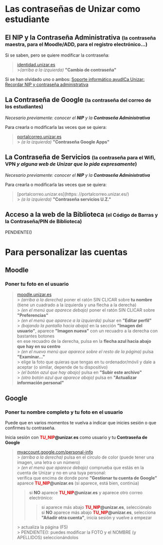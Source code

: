 # Las contraseñas de Unizar como estudiante

## El NIP y la **Contraseña Administrativa** <span style="font-size:medium">(**la contraseña maestra**, para el Moodle/ADD, para el registro electrónico...)</span>
Si se saben, pero se quiere modificar la contraseña:  
> [identidad.unizar.es](https://identidad.unizar.es/)  
> \>_(arriba a la izquierda)_ **"Cambio de contraseña"**  

Si se han olvidado uno o ambos: [Soporte informático ayudICa Unizar: Recordar NIP y contraseña administrativa](https://ayudica.unizar.es/otrs/public.pl?Action=PublicFAQZoom;ItemID=454;)

## La **Contraseña de Google** <span style="font-size:medium">(la contraseña del correo de los estudiantes)</span>
_Necesario previamente: conocer el **NIP** y la **Contraseña Administrativa**_

Para crearla o modificarla las veces que se quiera:  
> [portalcorreo.unizar.es](https://portalcorreo.unizar.es/)  
> \> _(a la izquierda)_ **"Contraseña Google Apps"**  

## La **Contraseña de Servicios** <span style="font-size:medium">(la contraseña para el Wifi, VPN _y alguna web de Unizar que lo pida expresamente_)</span>
_Necesario previamente: conocer el **NIP** y la **Contraseña Administrativa**_

Para crearla o modificarla las veces que se quiera:  
> [portalcorreo.unizar.es](https: //portalcorreo.unizar.es/)  
> \> _(a la izquierda)_ **"Contraseña servicios U.Z."**  

## Acceso a la web de la Biblioteca <span style="font-size:medium">(el **Código de Barras** y la **Contraseña/PIN de Biblioteca**)</span>
PENDIENTE()

# Para personalizar las cuentas
## Moodle
### Poner tu foto en el usuario
> [moodle.unizar.es](https://moodle.unizar.es/add/)  
> \> _(arriba a la derecha)_ poner el ratón SIN CLICAR sobre **tu nombre** (tiene un cuadrado a la izquierda y una flecha a la derecha)  
> \> _(en el menú que aparece debajo)_ poner el ratón SIN CLICAR sobre **"Preferencias"**  
> \> _(en el menú que aparece a la izquierda)_ pulsar en **"Editar perfil"**  
> \> _(bajando la pantalla hacia abajo)_ en la sección **"Imagen del usuario"**, aparece **"Imagen nueva"** con un recuadro a la derecha con bastantes botones  
> en ese recuadro de la derecha, pulsa en la **flecha azul hacia abajo que hay en su centro**  
> \> _(en el nuevo menú que aparece sobre el resto de la página)_ pulsa **"Examinar..."**  
> \> elige la foto que quieras que tengas en tu ordenador/móvil y dale a aceptar (o similar, depende de tu dispositivo)  
> \> _(el botón azul que hay abajo)_ pulsa en **"Subir este archivo"**  
> \> _(otro botón azul que aparece abajo)_ pulsa en **"Actualizar información personal"**  


## Google
### Poner tu nombre completo y tu foto en el usuario
Puede que en varios momentos te vuelva a indicar que inicies sesión o que confirmes tu contraseña.

Inicia sesión con **<span style="color:red">TU_NIP</span>@unizar.es** como usuario y tu **Contraseña de Google**

> [myaccount.google.com/personal-info](https://myaccount.google.com/personal-info)  
> \> _(arriba a la derecha)_ pulsa en el círculo de color (puede tener una imagen, una letra o un número)  
> \> _(en el menú que aparece debajo)_ comprueba que estás en la cuenta de Unizar y no en una tuya personal:  
> verifica que encima de donde pone **"Gestionar tu cuenta de Google"** aparece **<span style="color:red">TU_NIP</span>@unizar.es** (si aparece, está bien, continúa)  
> > si **NO** aparece **<span style="color:red">TU_NIP</span>@unizar.es** y aparece otro correo electrónico:  
> > > si aparece más abajo **<span style="color:red">TU_NIP</span>@unizar.es**, selecciónalo  
> > > si **NO** aparece más abajo **<span style="color:red">TU_NIP</span>@unizar.es**, selecciona **"Añadir otra cuenta"**, inicia sesión y vuelve a empezar  
> 
> \> actualiza la página (F5)  
> \> PENDIENTE(): puedes modificar la FOTO y el NOMBRE (y APELLIDOS) seleccionándolos  
